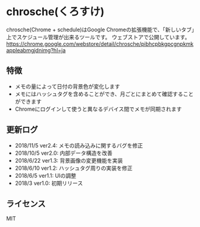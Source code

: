 # chrosche(くろすけ)
chrosche(Chrome + schedule)はGoogle Chromeの拡張機能で、「新しいタブ」上でスケジュール管理が出来るツールです。
ウェブストアで公開しています。 https://chrome.google.com/webstore/detail/chrosche/pibhcpbkgpcgnpkmkappleabmgjdnimg?hl=ja

## 特徴
* メモの量によって日付の背景色が変化します
* メモにはハッシュタグを含めることができ、月ごとにまとめて確認することができます
* Chromeにログインして使うと異なるデバイス間でメモが同期されます

## 更新ログ
* 2018/11/5 ver2.4: メモの読み込みに関するバグを修正
* 2018/10/5 ver2.0: 内部データ構造を改善
* 2018/6/22	ver1.3: 背景画像の変更機能を実装
* 2018/6/10	ver1.2: ハッシュタグ周りの実装を修正
* 2018/6/5	ver1.1: UIの調整
* 2018/3	ver1.0: 初期リリース

## ライセンス
MIT
